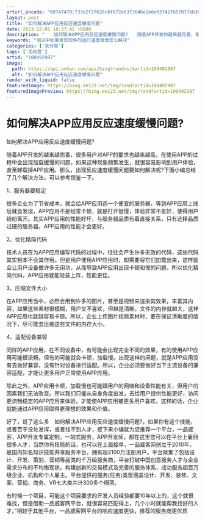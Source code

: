 ```yaml
---
arturl_encode: "68747470:733a2f2f626c6f672e6373646e2e6e65742f6570776b30312f:61727469636c652f64657461696c732f313038343932393837"
layout: post
title: "如何解决APP应用反应速度缓慢问题"
date: 2023-12-05 10:37:42 +0800
description: "　　如何解决APP应用反应速度缓慢问题?　　随着APP开发的越来越完善，很多用户对APP的要求也越来"
keywords: "测试中如果发现软件的运行速度很慢怎么解决"
categories: ['未分类']
tags: ['无标签']
artid: "108492987"
image:
  path: https://api.vvhan.com/api/bing?rand=sj&artid=108492987
  alt: "如何解决APP应用反应速度缓慢问题"
render_with_liquid: false
featuredImage: https://bing.ee123.net/img/rand?artid=108492987
featuredImagePreview: https://bing.ee123.net/img/rand?artid=108492987
---
```


# 如何解决APP应用反应速度缓慢问题?

如何解决APP应用反应速度缓慢问题?

随着APP开发的越来越完善，很多用户对APP的要求也越来越高，在使用APP的过程中会出现加载缓慢的问题，如果这种现象频繁发生，就很容易影响到用户体验，直至卸载掉APP应用。那么，出现反应速度缓慢问题要如何解决呢?下面小编总结了几个解决方法，可以参考借鉴一下。

1、服务器要稳定

很多企业为了节省成本，就会给APP应用选一个便宜的服务器，等到APP应用上线后就会发现，APP应用不是经常卡顿，就是打开很慢，体验非常不友好，使得用户纷纷离开。其实APP应用的性能好坏，与服务器品质有着直接关系，只有选择品质过硬的服务器，APP应用的性能才会更好。

2、优化精简代码

技术人员在为APP应用编写代码的过程中，往往会产生许多无效的代码，这些代码其实根本不会其作用。但是用户使用APP应用时，却需要将它们加载出来，这样就会让用户设备做许多无用功，从而导致APP应用出现卡顿和慢的问题。所以优化精简代码，APP应用就能轻装上阵，性能更佳。

3、压缩文件大小

在APP应用当中，必然会用到许多的图片，甚至是视频来渲染其效果，丰富其内容，如果这些素材很模糊，用户又不喜欢，但越是清晰，文件的内存就越大，这样APP应用也就越容易卡顿。所以，企业上传图片视频素材时，要在保证清晰度的情况下，尽可能去压缩这些文件的内存大小。

4、适配设备兼容

同样的APP应用，在不同设备中，有可能会出现完全不同的效果，有的使用APP应用可能很流畅，但有的可能就会卡顿，加载慢。出现这样的问题，就是APP应用没有去做好兼容，没有针对设备进行适配。所以，企业必须要做好当下主流设备的兼容适配，才能让更多用户正常使用APP应用。

除此之外，APP应用卡顿，加载慢也可能跟用户的网络和设备性能有关，但用户的因素我们无法改变。所以我们只能从自身角度出发，去给用户提供性能更好，访问更流畅稳定的APP应用来体验，才能使APP应用被更多用户喜欢。这样的话，企业就能通过APP应用取得更理想的效果和价值。

好了，说了这么多　如何解决APP应用反应速度缓慢问题?，如果你有这个技能，或者苦于没处发挥，或者找不到人才，接下来小编就为您推荐一个平台，一品威客，APP开发专属定制。一站式服务，APP开发师，都在这里您可以在平台上雇佣很多人才，当然你有技能的话，也可以在上面接单，一品威客网创立于2010年，是国内知名知识技能共享服务平台，拥有超2100万注册用户。平台聚集了包括设计、开发、策划、营销等品类的千万级服务商，平台打破中国创意服务人才与企业需求分布的不均衡现状，构建创新的交易模式及完善的服务体系，成功服务超百万级企业、机构和个人雇主。平台提供的服务(任务)类型涵盖设计、开发、装修、文案、营销、商务、VR七大类共计300多个细项。

有时候一个项目，可能这个项目要求的开发人员经验都要10年以上的，这个就很难找，但是借助一品威客网平台，就很容易匹配得上，几个小时就能帮我找好的人才。”相较于其他平台，一品威客网平台的响应速度更快，推荐的服务商更优质